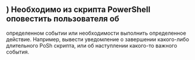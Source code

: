 ## ) Необходимо из скрипта PowerShell оповестить пользователя об
определенном событии или необходимости выполнить определенное действие.
Например, вывести уведомление о завершении какого-либо длительного PoSh
скрипта, или об наступлении какого-то важного события.